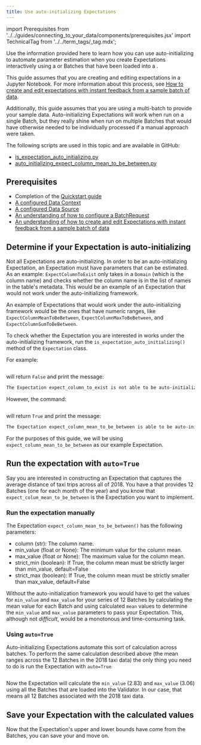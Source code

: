 ```yaml
---
title: Use auto-initializing Expectations
---
```


import Prerequisites from '../../guides/connecting_to_your_data/components/prerequisites.jsx'
import TechnicalTag from '../../term_tags/_tag.mdx';

Use the information provided here to learn how you can use auto-initializing <TechnicalTag tag="expectation" text="Expectations" /> to automate parameter estimation when you create Expectations interactively using a <TechnicalTag tag="batch" text="Batch" /> or Batches that have been loaded into a <TechnicalTag tag="validator" text="Validator" />.

This guide assumes that you are creating and editing expectations in a Jupyter Notebook.  For more information about this process, see [How to create and edit expectations with instant feedback from a sample batch of data](./how_to_create_and_edit_expectations_with_instant_feedback_from_a_sample_batch_of_data.md).  

Additionally, this guide assumes that you are using a multi-batch <TechnicalTag tag="batch_request" text="Batch Request" /> to provide your sample data. Auto-initializing Expectations will work when run on a single Batch, but they really shine when run on multiple Batches that would have otherwise needed to be individually processed if a manual approach were taken.

The following scripts are used in this topic and are available in GitHub:

- [is_expectation_auto_initializing.py](https://github.com/great-expectations/great_expectations/blob/develop/docs/docusaurus/versioned_docs/version-0.17.23/guides/expectations/is_expectation_auto_initializing.py)
- [auto_initializing_expect_column_mean_to_be_between.py](https://github.com/great-expectations/great_expectations/blob/develop/docs/docusaurus/versioned_docs/version-0.17.23/guides/expectations/auto_initializing_expect_column_mean_to_be_between.py)

## Prerequisites

- Completion of the [Quickstart guide](tutorials/quickstart/quickstart.md)
- [A configured Data Context](/guides/setup/configuring_data_contexts/instantiating_data_contexts/instantiate_data_context.md)
- [A configured Data Source](/guides/connecting_to_your_data/connect_to_data_lp.md)
- [An understanding of how to configure a BatchRequest](../../guides/connecting_to_your_data/fluent/batch_requests/how_to_request_data_from_a_data_asset.md)
- [An understanding of how to create and edit Expectations with instant feedback from a sample batch of data](./how_to_create_and_edit_expectations_with_instant_feedback_from_a_sample_batch_of_data.md)


## Determine if your Expectation is auto-initializing

Not all Expectations are auto-initializing.  In order to be an auto-initializing Expectation, an Expectation must have parameters that can be estimated.  As an example: `ExpectColumnToExist` only takes in a `Domain` (which is the column name) and checks whether the column name is in the list of names in the table's metadata.  This would be an example of an Expectation that would not work under the auto-initializing framework.

An example of Expectations that would work under the auto-initializing framework would be the ones that have numeric ranges, like `ExpectColumnMeanToBeBetween`, `ExpectColumnMaxToBeBetween`, and `ExpectColumnSumToBeBetween`.

To check whether the Expectation you are interested in works under the auto-initializing framework, run the `is_expectation_auto_initializing()` method of the `Expectation` class.

For example:

```python title="Python" name="version-0.17.23 docs/docusaurus/versioned_docs/version-0.17.23/guides/expectations/is_expectation_auto_initializing.py is_expectation_auto_initializing False"
```

will return `False` and print the message:

```markdown title="Console output"
The Expectation expect_column_to_exist is not able to be auto-initialized.
```

However, the command:

```python title="Python" name="version-0.17.23 docs/docusaurus/versioned_docs/version-0.17.23/guides/expectations/is_expectation_auto_initializing.py is_expectation_auto_initializing True"
```

will return `True` and print the message:

```markdown title="Console output"
The Expectation expect_column_mean_to_be_between is able to be auto-initialized. Please run by using the auto=True parameter.
```

For the purposes of this guide, we will be using `expect_column_mean_to_be_between` as our example Expectation.

## Run the expectation with `auto=True`

Say you are interested in constructing an Expectation that captures the average distance of taxi trips across all of 2018.  You have a <TechnicalTag tag="datasource" text="Data Source" /> that provides 12 Batches (one for each month of the year) and you know that `expect_colum_mean_to_be_between` is the Expectation you want to implement.

### Run the expectation manually

The Expectation `expect_column_mean_to_be_between()` has the following parameters:

- column (str): The column name.
- min_value (float or None): The minimum value for the column mean.
- max_value (float or None): The maximum value for the column mean.
- strict_min (boolean): If True, the column mean must be strictly larger than min_value, default=False
- strict_max (boolean): If True, the column mean must be strictly smaller than max_value, default=False

Without the auto-initialization framework you would have to get the values for `min_value` and `max_value` for your series of 12 Batches by calculating the mean value for each Batch and using calculated `mean` values to determine the `min_value` and `max_value` parameters to pass your Expectation.  This, although not _difficult_, would be a monotonous and time-consuming task.

### Using `auto=True`

Auto-initializing Expectations automate this sort of calculation across batches.  To perform the same calculation described above (the mean ranges across the 12 Batches in the 2018 taxi data) the only thing you need to do is run the Expectation with `auto=True`

```python title="Python" name="version-0.17.23 docs/docusaurus/versioned_docs/version-0.17.23/guides/expectations/auto_initializing_expect_column_mean_to_be_between.py run expectation"
```

Now the Expectation will calculate the `min_value` (2.83) and `max_value` (3.06) using all the Batches that are loaded into the Validator.  In our case, that means all 12 Batches associated with the 2018 taxi data.

## Save your Expectation with the calculated values

Now that the Expectation's upper and lower bounds have come from the Batches, you can save your <TechnicalTag tag="expectation_suite" text="Expectation Suite" /> and move on.

```python title="Python" name="version-0.17.23 docs/docusaurus/versioned_docs/version-0.17.23/guides/expectations/auto_initializing_expect_column_mean_to_be_between.py save suite"
```
